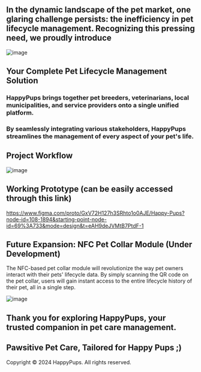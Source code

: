## In the dynamic landscape of the pet market, one glaring challenge persists: the inefficiency in pet lifecycle management. Recognizing this pressing need, we proudly introduce 



![image](https://github.com/ananyeah30/happyPups/assets/97330172/9abff27e-b7ef-449c-a787-598c6e7b8649)



## Your Complete Pet Lifecycle Management Solution




### HappyPups brings together pet breeders, veterinarians, local municipalities, and service providers onto a single unified platform. 
### By seamlessly integrating various stakeholders, HappyPups streamlines the management of every aspect of your pet's life.




## Project Workflow
![image](https://github.com/ananyeah30/happyPups/assets/97330172/cfd95ad4-ba86-4775-a766-17f81e0c2c69)



## Working Prototype (can be easily accessed through this link)
https://www.figma.com/proto/GxV72H127h3SRhto1o0AJE/Happy-Pups?node-id=108-1894&starting-point-node-id=69%3A733&mode=design&t=eAH9deJVMtB7PtdF-1


## Future Expansion: NFC Pet Collar Module (Under Development)
The NFC-based pet collar module will revolutionize the way pet owners interact with their pets' lifecycle data. 
By simply scanning the QR code on the pet collar, users will gain instant access to the entire lifecycle history of their pet, all in a single step. 

![image](https://github.com/ananyeah30/happyPups/assets/97330172/1ca89755-c524-4720-88ac-10a24b809211)



## Thank you for exploring HappyPups, your trusted companion in pet care management.
## Pawsitive Pet Care, Tailored for Happy Pups ;)
Copyright © 2024 HappyPups. All rights reserved.


